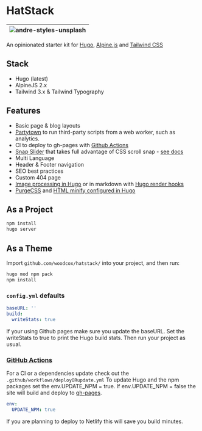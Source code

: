 # HatStack

|![andre-styles-unsplash](https://user-images.githubusercontent.com/64870518/163192328-6cb5f7ac-4fde-496f-9152-b6ea202ac802.jpg)|
| -------------------------------------------------------------------------------------------------------------- |

An opinionated starter kit for [Hugo](https://gohugo.io/), [Alpine.js](https://alpinejs.dev/) and [Tailwind CSS](https://www.tailwindcss.com)

## Stack

- Hugo (latest)
- AlpineJS 2.x
- Tailwind 3.x & Tailwind Typography

## Features

- Basic page & blog layouts
- [Partytown](https://partytown.builder.io/) to run third-party scripts from a web worker, such as analytics.
- CI to deploy to gh-pages with [Github Actions](https://github.com/features/actions)
- [Snap Slider](https://tannerhodges.github.io/snap-slider/) that takes full advantage of CSS scroll snap - [see docs](https://github.com/tannerhodges/snap-slider)
- Multi Language 
- Header & Footer navigation
- SEO best practices
- Custom 404 page
- [Image processing in Hugo](https://gohugo.io/content-management/image-processing/) or in markdown with [Hugo render hooks](https://gohugo.io/templates/render-hooks/)
- [PurgeCSS](https://purgecss.com/) and [HTML minify configured in Hugo](https://gohugo.io/hugo-pipes/minification/)

## As a Project

```bash
npm install
hugo server
```

## As a Theme

Import `github.com/woodcox/hatstack/` into your project, and then run:

```bash
hugo mod npm pack
npm install
```

### `config.yml` defaults

```yml
baseURL: ''
build:
  writeStats: true
```

If your using Github pages make sure you update the baseURL.
Set the writeStats to true to print the Hugo build stats.
Then run your project as usual.

### [GitHub Actions](https://github.com/features/actions)

For a CI or a dependencies update check out the `.github/workflows/deployORupdate.yml`
To update Hugo and the npm packages set the env.UPDATE_NPM = true. If env.UPDATE_NPM = false the site will build and deploy to [gh-pages](https://pages.github.com/).

```yml
env:
  UPDATE_NPM: true
```

If you are planning to deploy to Netlify this will save you build minutes. 
